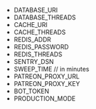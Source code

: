 - DATABASE_URI
- DATABASE_THREADS
- CACHE_URI
- CACHE_THREADS
- REDIS_ADDR
- REDIS_PASSWORD
- REDIS_THREADS
- SENTRY_DSN
- SWEEP_TIME // in minutes
- PATREON_PROXY_URL
- PATREON_PROXY_KEY
- BOT_TOKEN
- PRODUCTION_MODE